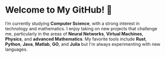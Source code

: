 # Welcome to My GitHub! 👋

I’m currently studying **Computer Science**, with a strong interest in technology and mathematics. I enjoy taking on new projects that challenge me, particularly in the areas of **Neural Networks**, **Virtual Machines**, **Physics**, and **advanced Mathematics**. My favorite tools include **Rust**, **Python**, **Java**, **Matlab**, **GO**, and **Julia** but I'm always experimenting with new languages.

